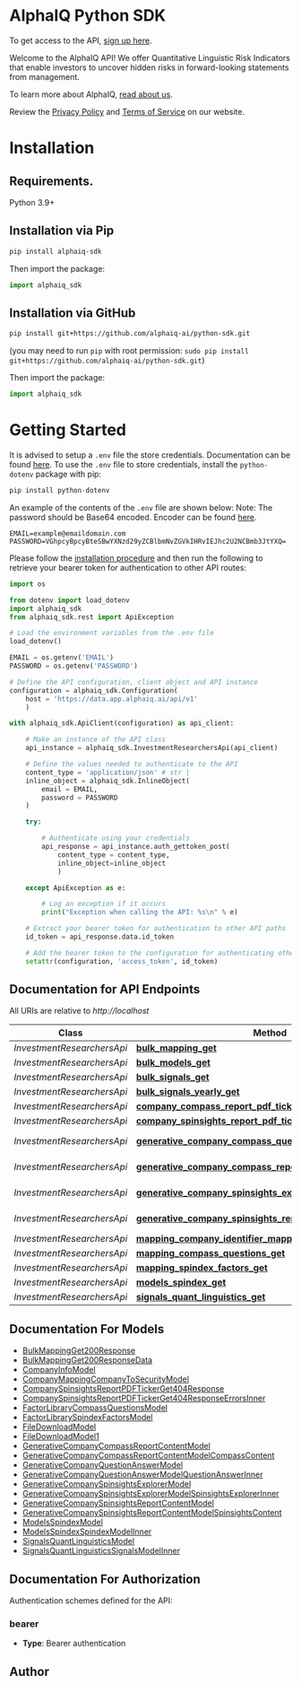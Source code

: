 # AlphaIQ Python SDK
To get access to the API, [sign up here](https://alphaiq.ai).

Welcome to the AlphaIQ API! We offer Quantitative Linguistic Risk Indicators that enable investors to uncover hidden risks in forward-looking statements from management.

To learn more about AlphaIQ, [read about us](https://alphaiq.ai/about-faq).

Review the [Privacy Policy](https://alphaiq.ai/privacy-policy/) and [Terms of Service](https://alphaiq.ai/terms-of-service/) on our website.

# Installation
## Requirements.

Python 3.9+

## Installation via Pip

```sh
pip install alphaiq-sdk
```

Then import the package:

```python
import alphaiq_sdk 
```

## Installation via GitHub

```sh
pip install git+https://github.com/alphaiq-ai/python-sdk.git
```
(you may need to run `pip` with root permission: `sudo pip install git+https://github.com/alphaiq-ai/python-sdk.git`)

Then import the package:
```python
import alphaiq_sdk
```

# Getting Started

It is advised to setup a ```.env``` file the store credentials. Documentation can be found [here](https://pypi.org/project/python-dotenv/). To use the ```.env``` file to store credentials, install the ```python-dotenv``` package with pip:

```python
pip install python-dotenv
```

An example of the contents of the ```.env``` file are shown below:
Note: The password should be Base64 encoded. Encoder can be found [here](https://www.base64encode.org/). 

```
EMAIL=example@emaildomain.com
PASSWORD=VGhpcyBpcyBteSBwYXNzd29yZCBlbmNvZGVkIHRvIEJhc2U2NCBmb3JtYXQ=
```

Please follow the [installation procedure](#installation) and then run the following to retrieve your bearer token for authentication to other API routes:

```python
import os

from dotenv import load_dotenv
import alphaiq_sdk
from alphaiq_sdk.rest import ApiException

# Load the environment variables from the .env file
load_dotenv()

EMAIL = os.getenv('EMAIL')
PASSWORD = os.getenv('PASSWORD')

# Define the API configuration, client object and API instance
configuration = alphaiq_sdk.Configuration(
    host = 'https://data.app.alphaiq.ai/api/v1'
    )

with alphaiq_sdk.ApiClient(configuration) as api_client:

    # Make an instance of the API class
    api_instance = alphaiq_sdk.InvestmentResearchersApi(api_client)

    # Define the values needed to authenticate to the API
    content_type = 'application/json' # str | 
    inline_object = alphaiq_sdk.InlineObject(
        email = EMAIL,
        password = PASSWORD
    )

    try:

        # Authenticate using your credentials
        api_response = api_instance.auth_gettoken_post(
            content_type = content_type,
            inline_object=inline_object
            )

    except ApiException as e:

        # Log an exception if it occurs
        print("Exception when calling the API: %s\n" % e)

    # Extract your bearer token for authentication to other API paths
    id_token = api_response.data.id_token

    # Add the bearer token to the configuration for authenticating other routes
    setattr(configuration, 'access_token', id_token)
```

## Documentation for API Endpoints

All URIs are relative to *http://localhost*

Class | Method | HTTP request | Description
------------ | ------------- | ------------- | -------------
*InvestmentResearchersApi* | [**bulk_mapping_get**](docs/InvestmentResearchersApi.md#bulk_mapping_get) | **GET** /bulk/mapping | BulkFileMapping
*InvestmentResearchersApi* | [**bulk_models_get**](docs/InvestmentResearchersApi.md#bulk_models_get) | **GET** /bulk/models | BulkFileModels
*InvestmentResearchersApi* | [**bulk_signals_get**](docs/InvestmentResearchersApi.md#bulk_signals_get) | **GET** /bulk/signals | BulkFileSignals
*InvestmentResearchersApi* | [**bulk_signals_yearly_get**](docs/InvestmentResearchersApi.md#bulk_signals_yearly_get) | **GET** /bulk/signals/yearly | BulkFileSignalsYearly
*InvestmentResearchersApi* | [**company_compass_report_pdf_ticker_get**](docs/InvestmentResearchersApi.md#company_compass_report_pdf_ticker_get) | **GET** /company/compass/reportPDF/{ticker} | CompassReportPDF
*InvestmentResearchersApi* | [**company_spinsights_report_pdf_ticker_get**](docs/InvestmentResearchersApi.md#company_spinsights_report_pdf_ticker_get) | **GET** /company/spinsights/reportPDF/{ticker} | SpinsightsReportPDF
*InvestmentResearchersApi* | [**generative_company_compass_question_content_ticker_get**](docs/InvestmentResearchersApi.md#generative_company_compass_question_content_ticker_get) | **GET** /generative/company/compass/questionContent/{ticker} | GetCompassExplorerQuestionAnswer
*InvestmentResearchersApi* | [**generative_company_compass_report_content_ticker_get**](docs/InvestmentResearchersApi.md#generative_company_compass_report_content_ticker_get) | **GET** /generative/company/compass/reportContent/{ticker} | GetCompassReportContent
*InvestmentResearchersApi* | [**generative_company_spinsights_explorer_content_ticker_get**](docs/InvestmentResearchersApi.md#generative_company_spinsights_explorer_content_ticker_get) | **GET** /generative/company/spinsights/explorerContent/{ticker} | GetSpinsightsExplorer
*InvestmentResearchersApi* | [**generative_company_spinsights_report_content_ticker_get**](docs/InvestmentResearchersApi.md#generative_company_spinsights_report_content_ticker_get) | **GET** /generative/company/spinsights/reportContent/{ticker} | GetSpinsightsReportContent
*InvestmentResearchersApi* | [**mapping_company_identifier_mapping_get**](docs/InvestmentResearchersApi.md#mapping_company_identifier_mapping_get) | **GET** /mapping/companyIdentifierMapping | MappingCompanyIdentifiers
*InvestmentResearchersApi* | [**mapping_compass_questions_get**](docs/InvestmentResearchersApi.md#mapping_compass_questions_get) | **GET** /mapping/compassQuestions | MappingCompassQuestions
*InvestmentResearchersApi* | [**mapping_spindex_factors_get**](docs/InvestmentResearchersApi.md#mapping_spindex_factors_get) | **GET** /mapping/spindexFactors | MappingSpindexFactors
*InvestmentResearchersApi* | [**models_spindex_get**](docs/InvestmentResearchersApi.md#models_spindex_get) | **GET** /models/spindex | ModelsSpindex
*InvestmentResearchersApi* | [**signals_quant_linguistics_get**](docs/InvestmentResearchersApi.md#signals_quant_linguistics_get) | **GET** /signals/quantLinguistics | SignalsQuantLinguistics


## Documentation For Models

 - [BulkMappingGet200Response](docs/BulkMappingGet200Response.md)
 - [BulkMappingGet200ResponseData](docs/BulkMappingGet200ResponseData.md)
 - [CompanyInfoModel](docs/CompanyInfoModel.md)
 - [CompanyMappingCompanyToSecurityModel](docs/CompanyMappingCompanyToSecurityModel.md)
 - [CompanySpinsightsReportPDFTickerGet404Response](docs/CompanySpinsightsReportPDFTickerGet404Response.md)
 - [CompanySpinsightsReportPDFTickerGet404ResponseErrorsInner](docs/CompanySpinsightsReportPDFTickerGet404ResponseErrorsInner.md)
 - [FactorLibraryCompassQuestionsModel](docs/FactorLibraryCompassQuestionsModel.md)
 - [FactorLibrarySpindexFactorsModel](docs/FactorLibrarySpindexFactorsModel.md)
 - [FileDownloadModel](docs/FileDownloadModel.md)
 - [FileDownloadModel1](docs/FileDownloadModel1.md)
 - [GenerativeCompanyCompassReportContentModel](docs/GenerativeCompanyCompassReportContentModel.md)
 - [GenerativeCompanyCompassReportContentModelCompassContent](docs/GenerativeCompanyCompassReportContentModelCompassContent.md)
 - [GenerativeCompanyQuestionAnswerModel](docs/GenerativeCompanyQuestionAnswerModel.md)
 - [GenerativeCompanyQuestionAnswerModelQuestionAnswerInner](docs/GenerativeCompanyQuestionAnswerModelQuestionAnswerInner.md)
 - [GenerativeCompanySpinsightsExplorerModel](docs/GenerativeCompanySpinsightsExplorerModel.md)
 - [GenerativeCompanySpinsightsExplorerModelSpinsightsExplorerInner](docs/GenerativeCompanySpinsightsExplorerModelSpinsightsExplorerInner.md)
 - [GenerativeCompanySpinsightsReportContentModel](docs/GenerativeCompanySpinsightsReportContentModel.md)
 - [GenerativeCompanySpinsightsReportContentModelSpinsightsContent](docs/GenerativeCompanySpinsightsReportContentModelSpinsightsContent.md)
 - [ModelsSpindexModel](docs/ModelsSpindexModel.md)
 - [ModelsSpindexSpindexModelInner](docs/ModelsSpindexSpindexModelInner.md)
 - [SignalsQuantLinguisticsModel](docs/SignalsQuantLinguisticsModel.md)
 - [SignalsQuantLinguisticsSignalsModelInner](docs/SignalsQuantLinguisticsSignalsModelInner.md)


<a id="documentation-for-authorization"></a>
## Documentation For Authorization


Authentication schemes defined for the API:
<a id="bearer"></a>
### bearer

- **Type**: Bearer authentication


## Author
